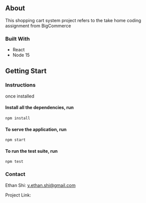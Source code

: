## About

This shopping cart system project refers to the take home coding assignment from BigCommerce

### Built With

-   React
-   Node 15

## Getting Start

### Instructions

once installed

#### Install all the dependencies, run

```
npm install
```

#### To serve the application, run

```
npm start
```

#### To run the test suite, run

```
npm test
```

### Contact

Ethan Shi: y.ethan.shi@gmail.com

Project Link:
